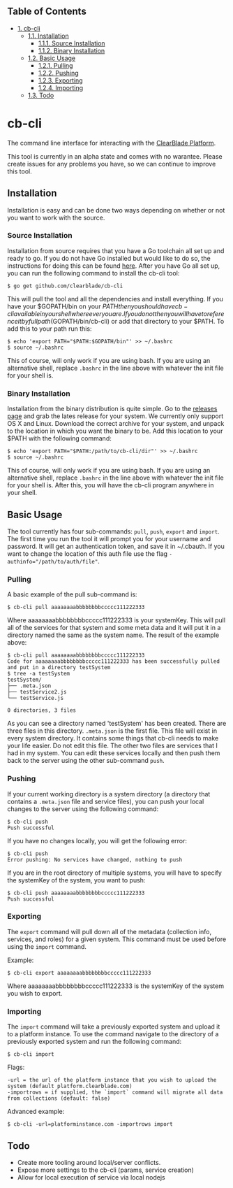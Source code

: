 <!--
This was generated by org-mode export as Markdown.
If you wish to edit, please edit the file 'readme.org'
and regenerate this document
-->

<div id="table-of-contents">
<h2>Table of Contents</h2>
<div id="text-table-of-contents">
<ul>
<li><a href="#sec-1">1. cb-cli</a>
<ul>
<li><a href="#sec-1-1">1.1. Installation</a>
<ul>
<li><a href="#sec-1-1-1">1.1.1. Source Installation</a></li>
<li><a href="#sec-1-1-2">1.1.2. Binary Installation</a></li>
</ul>
</li>
<li><a href="#sec-1-2">1.2. Basic Usage</a>
<ul>
<li><a href="#sec-1-2-1">1.2.1. Pulling</a></li>
<li><a href="#sec-1-2-2">1.2.2. Pushing</a></li>
<li><a href="#sec-1-2-3">1.2.3. Exporting</a></li>
<li><a href="#sec-1-2-4">1.2.4. Importing</a></li>
</ul>
</li>
<li><a href="#sec-1-3">1.3. Todo</a></li>
</ul>
</li>
</ul>
</div>
</div>

# cb-cli<a id="sec-1" name="sec-1"></a>

The command line interface for interacting with the [ClearBlade Platform](https://platform.clearblade.com).

This tool is currently in an alpha state and comes with no warantee. Please create issues for any problems you have, so we can continue to improve this tool.

## Installation<a id="sec-1-1" name="sec-1-1"></a>

Installation is easy and can be done two ways depending on whether or not you want to work with the source.

### Source Installation<a id="sec-1-1-1" name="sec-1-1-1"></a>

Installation from source requires that you have a Go toolchain all set up and ready to go. If you do not have Go installed but would like to do so, the instructions for doing this can be found [here](https://golang.org/doc/install). After you have Go all set up, you can run the following command to install the cb-cli tool:

    $ go get github.com/clearblade/cb-cli

This will pull the tool and all the dependencies and install everything. If you have your $GOPATH/bin on your $PATH then you should have cb-cli available in your shell where ever you are. If you do not then you will have to reference it by full path ($GOPATH/bin/cb-cli) or add that directory to your $PATH. To add this to your path run this:

    $ echo 'export PATH="$PATH:$GOPATH/bin"' >> ~/.bashrc
    $ source ~/.bashrc

This of course, will only work if you are using bash. If you are using an alternative shell, replace `.bashrc` in the line above with whatever the init file for your shell is.

### Binary Installation<a id="sec-1-1-2" name="sec-1-1-2"></a>

Installation from the binary distribution is quite simple. Go to the [releases page](https://github.com/ClearBlade/cb-cli/releases) and grab the lates release for your system. We currently only support OS X and Linux. Download the correct archive for your system, and unpack to the location in which you want the binary to be. Add this location to your $PATH with the following command:

    $ echo 'export PATH="$PATH:/path/to/cb-cli/dir"' >> ~/.bashrc
    $ source ~/.bashrc

This of course, will only work if you are using bash. If you are using an alternative shell, replace `.bashrc` in the line above with whatever the init file for your shell is. After this, you will have the cb-cli program anywhere in your shell.

## Basic Usage<a id="sec-1-2" name="sec-1-2"></a>

The tool currently has four sub-commands: `pull`, `push`, `export` and `import`. The first time you run the tool it will prompt you for your username and password. It will get an authentication token, and save it in ~/.cbauth. If you want to change the location of this auth file use the flag `-authinfo="/path/to/auth/file"`.

### Pulling<a id="sec-1-2-1" name="sec-1-2-1"></a>

A basic example of the pull sub-command is:

    $ cb-cli pull aaaaaaaabbbbbbbbccccc111222333

Where aaaaaaaabbbbbbbbccccc111222333 is your systemKey. This will pull all of the services for that system and some meta data and it will put it in a directory named the same as the system name. The result of the example above:

    $ cb-cli pull aaaaaaaabbbbbbbbccccc111222333
    Code for aaaaaaaabbbbbbbbccccc111222333 has been successfully pulled and put in a directory testSystem
    $ tree -a testSystem
    testSystem/
    ├── .meta.json
    ├── testService2.js
    └── testService.js

    0 directories, 3 files

As you can see a directory named 'testSystem' has been created. There are three files in this directory. `.meta.json` is the first file. This file will exist in every system directory. It contains some things that cb-cli needs to make your life easier. Do not edit this file. The other two files are services that I had in my system. You can edit these services locally and then push them back to the server using the other sub-command `push`.

### Pushing<a id="sec-1-2-2" name="sec-1-2-2"></a>

If your current working directory is a system directory (a directory that contains a `.meta.json` file and service files), you can push your local changes to the server using the following command:

    $ cb-cli push
    Push successful

If you have no changes locally, you will get the following error:

    $ cb-cli push
    Error pushing: No services have changed, nothing to push

If you are in the root directory of multiple systems, you will have to specify the systemKey of the system, you want to push:

    $ cb-cli push aaaaaaaabbbbbbbbccccc111222333
    Push successful

### Exporting<a id="sec-1-2-3" name="sec-1-2-3"></a>

The `export` command will pull down all of the metadata (collection info, services, and roles) for a given system. This command must be used before using the `import` command.

Example:

    $ cb-cli export aaaaaaaabbbbbbbbccccc111222333

Where aaaaaaaabbbbbbbbccccc111222333 is the systemKey of the system you wish to export.

### Importing<a id="sec-1-2-4" name="sec-1-2-4"></a>

The `import` command will take a previously exported system and upload it to a platform instance. To use the command navigate to the directory of a previously exported system and run the following command:

    $ cb-cli import

Flags:

    -url = the url of the platform instance that you wish to upload the system (default platform.clearblade.com)
    -importrows = if supplied, the `import` command will migrate all data from collections (default: false)

Advanced example:

    $ cb-cli -url=platforminstance.com -importrows import


## Todo<a id="sec-1-3" name="sec-1-3"></a>

-   Create more tooling around local/server conflicts.
-   Expose more settings to the cb-cli (params, service creation)
-   Allow for local execution of service via local nodejs
